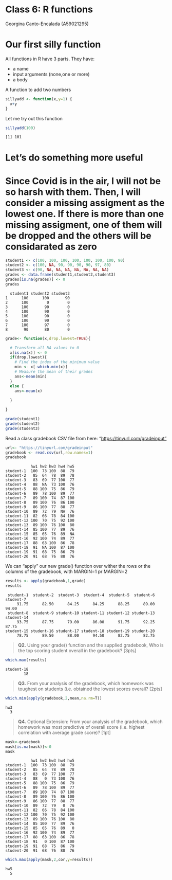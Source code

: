 # Class 6: R functions
Georgina Canto-Encalada (A59021295)

# Our first silly function

All functions in R have 3 parts. They have:

- a name
- input arguments (none,one or more)
- a body

A function to add two numbers

``` r
sillyadd <- function(x,y=1) {
  x+y
}
```

Let me try out this function

``` r
sillyadd(100)
```

    [1] 101

# Let’s do something more useful

# Since Covid is in the air, I will not be so harsh with them. Then, I will consider a missing assigment as the lowest one. If there is more than one missing assigment, one of them will be dropped and the others will be considarated as zero

``` r
student1 <- c(100, 100, 100, 100, 100, 100, 100, 90)
student2 <- c(100, NA, 90, 90, 90, 90, 97, 80)
student3 <- c(90, NA, NA, NA, NA, NA, NA, NA)
grades <- data.frame(student1,student2,student3)
grades[is.na(grades)] <- 0
grades
```

      student1 student2 student3
    1      100      100       90
    2      100        0        0
    3      100       90        0
    4      100       90        0
    5      100       90        0
    6      100       90        0
    7      100       97        0
    8       90       80        0

``` r
grade<- function(x,drop.lowest=TRUE){

  # Transform all NA values to 0
  x[is.na(x)] <- 0
  if(drop.lowest){
    # Find the index of the minimum value
    min <- x[-which.min(x)]
    # Measure the mean of their grades
    ans<-mean(min)
  }
  else {
    ans<-mean(x)
    
  }

}
```

``` r
grade(student1)
grade(student2)
grade(student3)
```

Read a class gradebook CSV file from here:
“https://tinyurl.com/gradeinput”

``` r
url<- "https://tinyurl.com/gradeinput"
gradebook <- read.csv(url,row.names=1)
gradebook
```

               hw1 hw2 hw3 hw4 hw5
    student-1  100  73 100  88  79
    student-2   85  64  78  89  78
    student-3   83  69  77 100  77
    student-4   88  NA  73 100  76
    student-5   88 100  75  86  79
    student-6   89  78 100  89  77
    student-7   89 100  74  87 100
    student-8   89 100  76  86 100
    student-9   86 100  77  88  77
    student-10  89  72  79  NA  76
    student-11  82  66  78  84 100
    student-12 100  70  75  92 100
    student-13  89 100  76 100  80
    student-14  85 100  77  89  76
    student-15  85  65  76  89  NA
    student-16  92 100  74  89  77
    student-17  88  63 100  86  78
    student-18  91  NA 100  87 100
    student-19  91  68  75  86  79
    student-20  91  68  76  88  76

We can “apply” our new grade() function over wither the rows or the
columns of the gradebook, with MARGIN=1 pr MARGIN=2

``` r
results <- apply(gradebook,1,grade)
results
```

     student-1  student-2  student-3  student-4  student-5  student-6  student-7 
         91.75      82.50      84.25      84.25      88.25      89.00      94.00 
     student-8  student-9 student-10 student-11 student-12 student-13 student-14 
         93.75      87.75      79.00      86.00      91.75      92.25      87.75 
    student-15 student-16 student-17 student-18 student-19 student-20 
         78.75      89.50      88.00      94.50      82.75      82.75 

> **Q2.** Using your grade() function and the supplied gradebook, Who is
> the top scoring student overall in the gradebook? \[3pts\]

``` r
which.max(results)
```

    student-18 
            18 

> **Q3.** From your analysis of the gradebook, which homework was
> toughest on students (i.e. obtained the lowest scores overall?
> \[2pts\]

``` r
which.min(apply(gradebook,2,mean,na.rm=T))
```

    hw3 
      3 

> **Q4.** Optional Extension: From your analysis of the gradebook, which
> homework was most predictive of overall score (i.e. highest
> correlation with average grade score)? \[1pt\]

``` r
mask<-gradebook
mask[is.na(mask)]<-0
mask
```

               hw1 hw2 hw3 hw4 hw5
    student-1  100  73 100  88  79
    student-2   85  64  78  89  78
    student-3   83  69  77 100  77
    student-4   88   0  73 100  76
    student-5   88 100  75  86  79
    student-6   89  78 100  89  77
    student-7   89 100  74  87 100
    student-8   89 100  76  86 100
    student-9   86 100  77  88  77
    student-10  89  72  79   0  76
    student-11  82  66  78  84 100
    student-12 100  70  75  92 100
    student-13  89 100  76 100  80
    student-14  85 100  77  89  76
    student-15  85  65  76  89   0
    student-16  92 100  74  89  77
    student-17  88  63 100  86  78
    student-18  91   0 100  87 100
    student-19  91  68  75  86  79
    student-20  91  68  76  88  76

``` r
which.max(apply(mask,2,cor,y=results))
```

    hw5 
      5 
